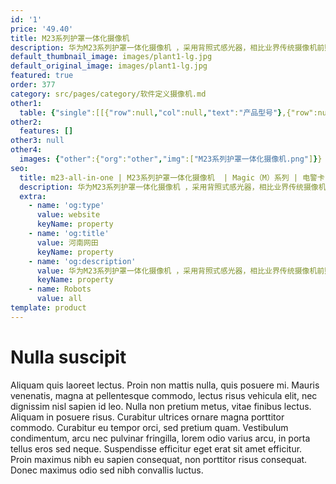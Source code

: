 ```yaml
---
id: '1'
price: '49.40'
title: M23系列护罩一体化摄像机
description: 华为M23系列护罩一体化摄像机 ，采用背照式感光器，相比业界传统摄像机前照式感光器，增加的进光量对图像质量有明显的改善作用；内嵌偏振镜，昼夜成像清晰，内置白光LED车牌补光灯，最佳补光距离30米；电警模式，支持逆行、闯红灯、不按导向行驶等违法检测功能、超/低速检测、机占非、尾号限行、违法掉头、占用应急车道等检测卡口模式，支持司乘人员图像识别，开车打电话、不系安全带等。
default_thumbnail_image: images/plant1-lg.jpg
default_original_image: images/plant1-lg.jpg
featured: true
order: 377
category: src/pages/category/软件定义摄像机.md
other1: 
  table: {"single":[[{"row":null,"col":null,"text":"产品型号"},{"row":null,"col":null,"text":"M2331-T"},{"row":null,"col":null,"text":"M2331-TG"},{"row":null,"col":null,"text":"M2391-T"},{"row":null,"col":null,"text":"M2391-TG"}],[{"row":null,"col":null,"text":"图像传感器"},{"row":null,"col":"2","text":"1/1.8”300万像素GS CMOS"},{"row":null,"col":"2","text":"1”900万像素GS CMOS"}],[{"row":null,"col":null,"text":"最大分辨率"},{"row":null,"col":"2","text":"2048(H)*1536(V)"},{"row":null,"col":"2","text":"4096(H)*2160(V)"}],[{"row":null,"col":null,"text":"低照度"},{"row":null,"col":"2","text":"彩色：0.001Lux (F1.2，AGC ON，1/30快门)"},{"row":null,"col":"2","text":"彩色：0.005Lux (F1.2，AGC ON，1/30快门)"}],[{"row":null,"col":null,"text":"镜头焦距"},{"row":null,"col":"4","text":"C接口"}],[{"row":null,"col":null,"text":"宽动态"},{"row":null,"col":"4","text":"支持"}],[{"row":null,"col":null,"text":"智能分析"},{"row":null,"col":"4","text":"支持"}],[{"row":null,"col":null,"text":"电源"},{"row":null,"col":"4","text":"AC100~240V,50/60Hz"}]]}
other2:
  features: []
other3: null
other4:
  images: {"other":{"org":"other","img":["M23系列护罩一体化摄像机.png"]}}
seo:
  title: m23-all-in-one | M23系列护罩一体化摄像机  | Magic（M）系列 | 电警卡口摄像机 | 软件定义摄像机 | 机器视觉
  description: 华为M23系列护罩一体化摄像机 ，采用背照式感光器，相比业界传统摄像机前照式感光器，增加的进光量对图像质量有明显的改善作用；内嵌偏振镜，昼夜成像清晰，内置白光LED车牌补光灯，最佳补光距离30米；电警模式，支持逆行、闯红灯、不按导向行驶等违法检测功能、超/低速检测、机占非、尾号限行、违法掉头、占用应急车道等检测卡口模式，支持司乘人员图像识别，开车打电话、不系安全带等。
  extra:
    - name: 'og:type'
      value: website
      keyName: property
    - name: 'og:title'
      value: 河南网田
      keyName: property
    - name: 'og:description'
      value: 华为M23系列护罩一体化摄像机 ，采用背照式感光器，相比业界传统摄像机前照式感光器，增加的进光量对图像质量有明显的改善作用；内嵌偏振镜，昼夜成像清晰，内置白光LED车牌补光灯，最佳补光距离30米；电警模式，支持逆行、闯红灯、不按导向行驶等违法检测功能、超/低速检测、机占非、尾号限行、违法掉头、占用应急车道等检测卡口模式，支持司乘人员图像识别，开车打电话、不系安全带等。
      keyName: property
    - name: Robots
      value: all
template: product
---
```


# Nulla suscipit

Aliquam quis laoreet lectus. Proin non mattis nulla, quis posuere mi. Mauris venenatis, magna at pellentesque commodo, lectus risus vehicula elit, nec dignissim nisl sapien id leo. Nulla non pretium metus, vitae finibus lectus. Aliquam in posuere risus. Curabitur ultrices ornare magna porttitor commodo. Curabitur eu tempor orci, sed pretium quam. Vestibulum condimentum, arcu nec pulvinar fringilla, lorem odio varius arcu, in porta tellus eros sed neque. Suspendisse efficitur eget erat sit amet efficitur. Proin maximus nibh eu sapien consequat, non porttitor risus consequat. Donec maximus odio sed nibh convallis luctus.
